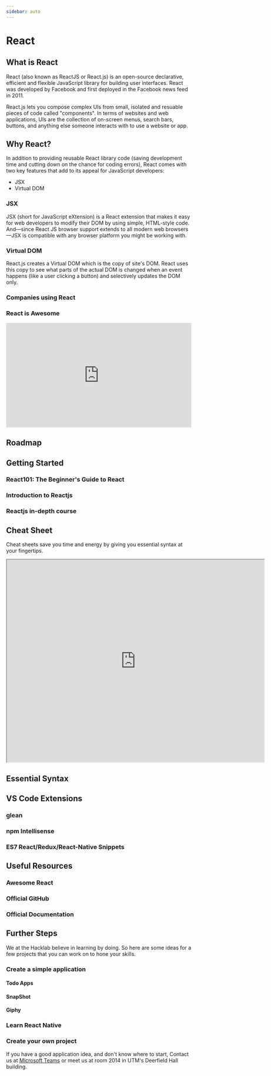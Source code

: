```yaml
---
sidebar: auto
---
```


# React

## What is React
React (also known as ReactJS or React.js) is an open-source declarative, efficient and flexible JavaScript library for building user interfaces. React was developed by Facebook and first deployed in the Facebook news feed in 2011. 

React.js lets you compose complex UIs from small, isolated and resuable pieces of code called "components". In terms of websites and web applications, UIs are the collection of on-screen menus, search bars, buttons, and anything else someone interacts with to use a website or app. 

## Why React?

In addition to providing reusable React library code (saving development time and cutting down on the chance for coding errors), React comes with two key features that add to its appeal for JavaScript developers:
* JSX
* Virtual DOM

### JSX
JSX (short for JavaScript eXtension) is a React extension that makes it easy for web developers to modify their DOM by using simple, HTML-style code. And—since React JS browser support extends to all modern web browsers—JSX is compatible with any browser platform you might be working with.

### Virtual DOM
React.js creates a Virtual DOM which is the copy of site's DOM. React uses this copy to see what parts of the actual DOM is changed when an event happens (like a user clicking a button) and selectively updates the DOM only.

<LevelWithButton :image-right=false link="https://skillcrush.com/blog/what-is-react-js/#dom" desc="Find more about React and their benefits!" image="https://mk0skillcrush9jajt6o.kinstacdn.com/wp-content/themes/skillcrush-corgi/img/retina-icons/Skillcrush_Logo@2x.png" button="Click here!" />

### Companies using React
<ImagesGridHorizontal :images="
[{src:'https://cdn3.iconfinder.com/data/icons/capsocial-round/500/facebook-512.png', width:'95px', height:'100px'}, 
{src:'https://miro.medium.com/max/3150/1*ty4NvNrGg4ReETxqU2N3Og.png', width:'130px', height:'100px'},
{src:'https://image.flaticon.com/icons/svg/1383/1383269.svg', width:'100px', height:'100px'}, 
{src:'https://image.flaticon.com/icons/png/512/37/37150.png', width:'100px', height:'100px'}, 
{src:'https://i.pcmag.com/imagery/reviews/01eqrJlwTzs4ACRmWo01fCt-9.fit_scale.size_1028x578.v_1569483324.jpg', width:'125px', height:'100px'}, 
{src:'https://pngimg.com/uploads/microsoft/microsoft_PNG18.png', width:'95px', height:'100px'},
]" />

### React is Awesome
<div style="padding:56.25% 0 0 0;position:relative;">
    <iframe width="443" height="240" src="https://www.youtube.com/embed/SH2tck0pHWI" frameborder="0" allow="accelerometer; autoplay; encrypted-media; gyroscope; picture-in-picture" style="position:absolute;top:0;left:0;width:100%;height:100%;" allowfullscreen></iframe>
</div>

## Roadmap
<LevelWithButton desc="A community-created roadmap for Reactjs." image="https://rwieruch-public.sfo2.cdn.digitaloceanspaces.com/road-to-react/cover.png" link="https://www.roadtoreact.com" button="Check it out!" />

## Getting Started
### React101: The Beginner's Guide to React
<LevelWithButton desc="Free course for React newbies and those looking to get a better understanding of React fundamentals." image="https://d2eip9sf3oo6c2.cloudfront.net/series/square_covers/000/000/160/full/EGH_BeginnersReact2.png" link="https://egghead.io/courses/the-beginner-s-guide-to-react" button="Check it out!" />

### Introduction to Reactjs
<LevelWithButton :image-right=false image="/images/reactCourse.png" link="https://www.youtube.com/playlist?list=PL55RiY5tL51oyA8euSROLjMFZbXaV7skS" button="Start Learning!" desc="In this series of videos, you will be introduced fundamental concepts of React as you build a small project."></LevelWithButton>

### Reactjs in-depth course
<LevelWithButton image="https://scrimba.com/static/art/castcover.png" link="https://scrimba.com/course/glearnreact" button="Go to Tutorial!" desc="This in-depth course allows you to learn React in an interactive way at Scrimba"></LevelWithButton>

## Cheat Sheet

Cheat sheets save you time and energy by giving you essential syntax at your fingertips.

<iframe src="https://ihatetomatoes.net/wp-content/uploads/2017/01/react-cheat-sheet.pdf" width="700" height="550"></iframe>

## Essential Syntax
<LevelWithButton image="https://encrypted-tbn0.gstatic.com/images?q=tbn%3AANd9GcQXIBfv1fJT1JwlMhw4y7s7vjrhOGue9mFD2aB9mGbUor02-PPn&usqp=CAU" link="https://devhints.io/react" button="Read Docs" desc="Essential Syntaxs for React from devhints.io"></LevelWithButton>

## VS Code Extensions
### glean
<LevelWithButton desc="The extension provides refactoring tools for your React codebase" image="https://wix.gallerycdn.vsassets.io/extensions/wix/glean/4.21.1/1586120722660/Microsoft.VisualStudio.Services.Icons.Default" link="https://marketplace.visualstudio.com/items?itemName=wix.glean" button="Check it out!" />

### npm Intellisense
<LevelWithButton :image-right=false desc="Visual Studio Code plugin that autocompletes npm modules in import statements" image="https://christian-kohler.gallerycdn.vsassets.io/extensions/christian-kohler/npm-intellisense/1.3.0/1487797010221/Microsoft.VisualStudio.Services.Icons.Default" link="https://marketplace.visualstudio.com/items?itemName=christian-kohler.npm-intellisense" button="Check it out!" />

### ES7 React/Redux/React-Native Snippets
<LevelWithButton desc="Simple extensions for React, Redux and Graphql in JS/TS with ES7 syntax" image="https://dsznajder.gallerycdn.vsassets.io/extensions/dsznajder/es7-react-js-snippets/2.7.1/1585251666137/Microsoft.VisualStudio.Services.Icons.Default" link="https://marketplace.visualstudio.com/items?itemName=dsznajder.es7-react-js-snippets" button="Check it out!" />

## Useful Resources
### Awesome React
<LevelWithButton desc="A collection of awesome things regarding the React ecosystem." image="https://camo.githubusercontent.com/13c4e50d88df7178ae1882a203ed57b641674f94/68747470733a2f2f63646e2e7261776769742e636f6d2f73696e647265736f726875732f617765736f6d652f643733303566333864323966656437386661383536353265336136336531353464643865383832392f6d656469612f62616467652e737667" link="https://github.com/enaqx/awesome-react" button="Check it out!" />

### Official GitHub
<LevelWithButton :image-right=false image="/icons/github.svg" link="https://github.com/facebook/react" button="Check it out!" desc="The official Reactjs github repository"></LevelWithButton>

### Official Documentation
<LevelWithButton image="https://upload.wikimedia.org/wikipedia/commons/a/a7/React-icon.svg" link="https://reactjs.org/" button="Read Docs" desc="The official Reactjs documentation can help you..."></LevelWithButton>

## Further Steps
We at the Hacklab believe in learning by doing. So here are some ideas for a few projects that you can work on to hone your skills.

### Create a simple application

#### Todo Apps
<Level desc="This is a simple Todo App that lets a user create, read, update and delete to-do tasks. In the application user can also categories the tasks as shown in the image" image="https://miro.medium.com/max/2848/1*bubW56HD3dK44Uj2Jvs-UA.png"></Level>

#### SnapShot
<Level desc="This application searches and displays the pictures that the user searches for." image="https://github.com/Yog9/SnapShot/raw/master/snapscout.png"></Level>

#### Giphy
<Level desc="Create a single page web application which uses a search input and Giphy’s API to display giphs on a page." image="https://miro.medium.com/max/1000/1*B_Ny6pA3KiFfl_9EhZfziQ.png"></Level>

### Learn React Native
<LevelWithButton :image-right=false desc="React Native allows you to create native apps for Android and iOS. Entend your knowledge to make mobile applications. We have a resource for React Native as well." image="https://www.mindinventory.com/blog/wp-content/uploads/2018/11/ios-android-development-using-react-native.png" button="Check it out!" link="/resources/react-native"></LevelWithButton>

### Create your own project
If you have a good application idea, and don't know where to start, Contact us at [Microsoft Teams](/microsoft-teams/) or meet us at room 2014 in UTM's Deerfield Hall building.
